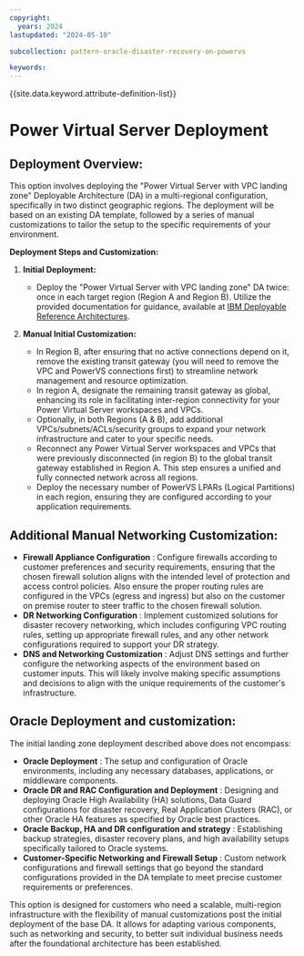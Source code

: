 ```yaml
---
copyright:
  years: 2024
lastupdated: "2024-05-10"

subcollection: pattern-oracle-disaster-recovery-on-powervs

keywords:
---
```

{{site.data.keyword.attribute-definition-list}}

# Power Virtual Server Deployment

## **Deployment Overview:**

This option involves deploying the "Power Virtual Server with VPC landing zone" Deployable Architecture (DA) in a multi-regional configuration, specifically in two distinct geographic regions. The deployment will be based on an existing DA template, followed by a series of manual customizations to tailor the setup to the specific requirements of your environment.

**Deployment Steps and Customization:**

1. **Initial Deployment:**

   * Deploy the "Power Virtual Server with VPC landing zone" DA twice: once in each target region (Region A and Region B). Utilize the provided documentation for guidance, available at [IBM Deployable Reference Architectures](https://cloud.ibm.com/docs/deployable-reference-architectures?topic=deployable-reference-architectures-deploy-arch-ibm-pvs-inf-full-stack).
2. **Manual Initial Customization:**

   * In Region B, after ensuring that no active connections depend on it, remove the existing transit gateway (you will need to remove the VPC and PowerVS connections first) to streamline network management and resource optimization.
   * In region A, designate the remaining transit gateway as global, enhancing its role in facilitating inter-region connectivity for your Power Virtual Server workspaces and VPCs.
   * Optionally, in both Regions (A & B), add additional VPCs/subnets/ACLs/security groups to expand your network infrastructure and cater to your specific needs.
   * Reconnect any Power Virtual Server workspaces and VPCs that were previously disconnected (in region B) to the global transit gateway established in Region A. This step ensures a unified and fully connected network across all regions.
   * Deploy the necessary number of PowerVS LPARs (Logical Partitions) in each region, ensuring they are configured according to your application requirements.

## **Additional Manual Networking Customization:**

* **Firewall Appliance Configuration** : Configure firewalls according to customer preferences and security requirements, ensuring that the chosen firewall solution aligns with the intended level of protection and access control policies. Also ensure the proper routing rules are configured in the VPCs (egress and ingress) but also on the customer on premise router to steer traffic to the chosen firewall solution.
* **DR Networking Configuration** : Implement customized solutions for disaster recovery networking, which includes configuring VPC routing rules, setting up appropriate firewall rules, and any other network configurations required to support your DR strategy.
* **DNS and Networking Customization** : Adjust DNS settings and further configure the networking aspects of the environment based on customer inputs. This will likely involve making specific assumptions and decisions to align with the unique requirements of the customer's infrastructure.

## **Oracle Deployment and customization:**

The initial landing zone deployment described above does not encompass:

* **Oracle Deployment** : The setup and configuration of Oracle environments, including any necessary databases, applications, or middleware components.
* **Oracle DR and RAC Configuration and Deployment** : Designing and deploying Oracle High Availability (HA) solutions, Data Guard configurations for disaster recovery, Real Application Clusters (RAC), or other Oracle HA features as specified by Oracle best practices.
* **Oracle Backup, HA and DR configuration and strategy** : Establishing backup strategies, disaster recovery plans, and high availability setups specifically tailored to Oracle systems.
* **Customer-Specific Networking and Firewall Setup** : Custom network configurations and firewall settings that go beyond the standard configurations provided in the DA template to meet precise customer requirements or preferences.

This option is designed for customers who need a scalable, multi-region infrastructure with the flexibility of manual customizations post the initial deployment of the base DA. It allows for adapting various components, such as networking and security, to better suit individual business needs after the foundational architecture has been established.

